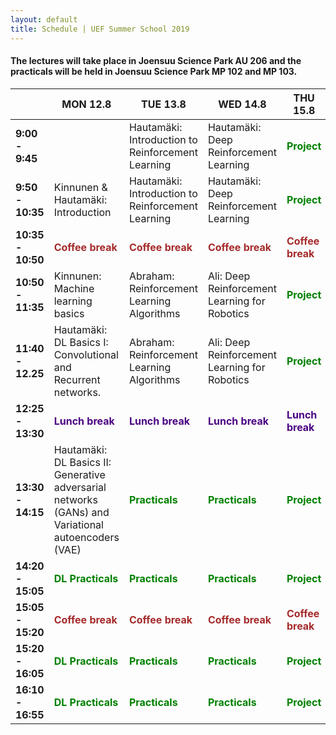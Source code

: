 ```yaml
---
layout: default
title: Schedule | UEF Summer School 2019
---
```



#### The lectures will take place in Joensuu Science Park AU 206 and the practicals will be held in Joensuu Science Park MP 102 and MP 103. 


|                   | MON 12.8                                          | TUE 13.8                                                | WED 14.8                                          | THU 15.8                                          | FRI 16.8                                          |
|-------------------|---------------------------------------------------|---------------------------------------------------------|---------------------------------------------------|---------------------------------------------------|---------------------------------------------------|
| **9:00 - 9:45**   |                                                   | Hautamäki: Introduction to Reinforcement Learning | Hautamäki: Deep Reinforcement Learning                | <span style="color:green">**Project**</span> | <span style="color:green">**Project**</span>                                    |
| **9:50 - 10:35**  | Kinnunen & Hautamäki: Introduction                |  Hautamäki: Introduction to Reinforcement Learning |  Hautamäki: Deep Reinforcement Learning   | <span style="color:green">**Project**</span> | <span style="color:green">**Project**</span>                                              |
| **10:35 - 10:50** | <span style="color:brown">**Coffee break**</span> | <span style="color:brown">**Coffee break**</span>       | <span style="color:brown">**Coffee break**</span> | <span style="color:brown">**Coffee break**</span> | <span style="color:brown">**Coffee break**</span> |
| **10:50 - 11:35** | Kinnunen: Machine learning basics                           | Abraham: Reinforcement Learning Algorithms                    | Ali: Deep Reinforcement Learning for Robotics               |  <span style="color:green">**Project**</span> | <span style="color:green">**Project**</span>                                   |
| **11:40 - 12.25** | Hautamäki: DL Basics I: Convolutional and Recurrent networks.                    | Abraham: Reinforcement Learning Algorithms                    | Ali: Deep Reinforcement Learning for Robotics               |                     <span style="color:green">**Project**</span> | <span style="color:green">**Project**</span>                 |
| **12:25 - 13:30** | <span style="color:indigo">**Lunch break**</span>   | <span style="color:indigo">**Lunch break**</span>         | <span style="color:indigo">**Lunch break**</span>   | <span style="color:indigo">**Lunch break**</span>   | <span style="color:indigo">**Lunch break**</span>   |
| **13:30 - 14:15** | Hautamäki: DL Basics II: Generative adversarial networks (GANs) and Variational autoencoders (VAE)                   |  <span style="color:green">**Practicals**</span>          |  <span style="color:green">**Practicals**</span>                     | <span style="color:green">**Project**</span>   | <span style="color:green">**Project**</span>   |
| **14:20 - 15:05** | <span style="color:green">**DL Practicals**</span>                  |  <span style="color:green">**Practicals**</span>         |  <span style="color:green">**Practicals**</span>                     | <span style="color:green">**Project**</span>   | <span style="color:green">**Project**</span>   |
| **15:05 - 15:20** | <span style="color:brown">**Coffee break**</span> | <span style="color:brown">**Coffee break**</span>       | <span style="color:brown">**Coffee break**</span> | <span style="color:brown">**Coffee break**</span> | <span style="color:brown">**Coffee break**</span> |
| **15:20 - 16:05** | <span style="color:green">**DL Practicals**</span>                    | <span style="color:green">**Practicals**</span>         | <span style="color:green">**Practicals**</span>             | <span style="color:green">**Project**</span>   | <span style="color:green">**Project**</span>   |
| **16:10 - 16:55** | <span style="color:green">**DL Practicals**</span>                    | <span style="color:green">**Practicals**</span>         |  <span style="color:green">**Practicals**</span>             | <span style="color:green">**Project**</span>   | <span style="color:green">**Project**</span>   |

